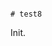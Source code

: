                                                                                                                                                                                                                      # test8

Init.
